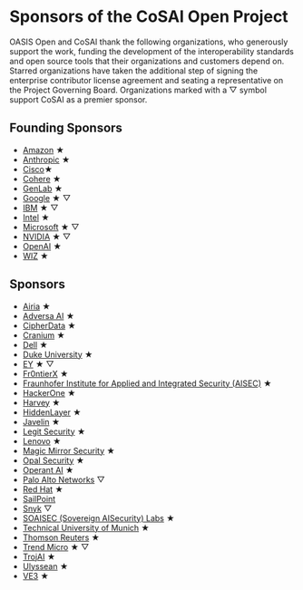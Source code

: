 # Sponsors of the CoSAI Open Project

OASIS Open and CoSAI thank the following organizations, who generously support the work, funding the development of the interoperability standards and open source tools that their organizations and customers depend on.  
Starred organizations have taken the additional step of signing the enterprise contributor license agreement and seating a representative on the Project Governing Board. Organizations marked with a &bigtriangledown; symbol support CoSAI as a premier sponsor.

## Founding Sponsors
* [Amazon](https://www.aboutamazon.com/) &bigstar;
* [Anthropic](https://www.anthropic.com/) &bigstar;
* [Cisco](https://www.cisco.com/)&bigstar;
* [Cohere](https://cohere.com/) &bigstar;
* [GenLab](https://www.genlab.studio/) &bigstar;
* [Google](https://about.google/) &bigstar; &bigtriangledown;
* [IBM](https://www.ibm.com) &bigstar; &bigtriangledown;
* [Intel](https://www.intel.com) &bigstar; 
* [Microsoft](https://www.microsoft.com/) &bigstar; &bigtriangledown;
* [NVIDIA](https://www.nvidia.com/en-us/) &bigstar; &bigtriangledown;
* [OpenAI](https://openai.com/) &bigstar;
* [WIZ](https://www.wiz.io/) &bigstar;

## Sponsors
* [Airia](https://airia.com/) &bigstar;
* [Adversa AI](https://adversa.ai/) &bigstar;
* [CipherData](https://www.cipherdata.ai/) &bigstar;
* [Cranium](https://www.cranium.ai/) &bigstar;
* [Dell](https://www.dell.com/) &bigstar;
* [Duke University](https://pratt.duke.edu/) &bigstar; 
* [EY](https://www.ey.com/en_us) &bigstar; &bigtriangledown; 
* [Fr0ntierX](https://www.fr0ntierx.com/) &bigstar;
* [Fraunhofer Institute for Applied and Integrated Security (AISEC)](https://www.aisec.fraunhofer.de/) &bigstar;
* [HackerOne](https://www.hackerone.com/) &bigstar;
* [Harvey](https://www.harvey.ai/) &bigstar;
* [HiddenLayer](https://hiddenlayer.com/) &bigstar;
* [Javelin](https://www.getjavelin.com/) &bigstar;
* [Legit Security](https://www.legitsecurity.com/) &bigstar;
* [Lenovo](https://www.lenovo.com/) &bigstar;
* [Magic Mirror Security](https://www.magicmirrorsecurity.com/) &bigstar;
* [Opal Security](https://opal.dev/) &bigstar;
* [Operant AI](https://www.operant.ai/) &bigstar;
* [Palo Alto Networks](https://www.paloaltonetworks.com/) &bigtriangledown;
* [Red Hat](https://www.redhat.com/en) &bigstar;
* [SailPoint](https://www.sailpoint.com/) 
* [Snyk](https://www.snyk.io/) &bigtriangledown;
* [SOAISEC (Sovereign AISecurity) Labs](https://www.sovereignaisecurity.com/) &bigstar;
* [Technical University of Munich](https://www.tum.de/en/) &bigstar;
* [Thomson Reuters](http://thomsonreuters.com/) &bigstar;
* [Trend Micro](https://www.trendmicro.com/) &bigstar; &bigtriangledown;
* [TrojAI](https://www.troj.ai/) &bigstar;
* [Ulyssean](https://ulyssean.com/) &bigstar;
* [VE3](https://www.ve3.global/) &bigstar;
  
  

